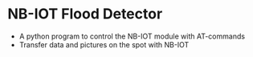 # NB-IOT Flood Detector
- A python program to control the NB-IOT module with AT-commands
- Transfer data and pictures on the spot with NB-IOT
